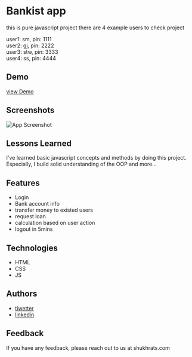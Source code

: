 
# Bankist app

this is pure javascript project there are 4 example users to check project  
 
  user1: sm, pin: 1111   
  user2: gj, pin: 2222   
  user3: stw, pin: 3333   
  user4: ss, pin: 4444


## Demo

[view Demo](https://shukhratmamadaliev9797.github.io/bankist-app/)

  
## Screenshots

![App Screenshot](https://www.shukhrats.com/images/projects/large/bankist_app.JPG)

  
## Lessons Learned

I've learned basic javascript concepts and methods by doing this project. Especially, I build solid understanding of the OOP and more...

  
## Features

- Login
- Bank account info
- transfer money to existed users
- request loan
- calculation based on user action
- logout in 5mins

  
## Technologies

- HTML
- CSS
- JS

  
## Authors

- [tiwetter](https://twitter.com/Shukhrat0969)
- [linkedin](https://www.linkedin.com/in/shukhrat-mamadaliev-b5423019a/)

  
## Feedback

If you have any feedback, please reach out to us at shukhrats.com

  
